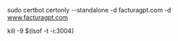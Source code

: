 sudo certbot certonly --standalone -d facturagpt.com -d www.facturagpt.com

kill -9 $(lsof -t -i:3004)